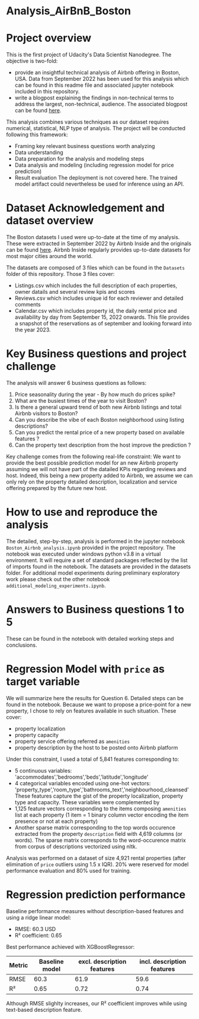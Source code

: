 # Analysis_AirBnB_Boston

# Project overview
This is the first project of Udacity's Data Scientist Nanodegree. The objective is two-fold:
- provide an insightful technical analysis of Airbnb offering in Boston, USA. Data from September 2022 has been used for this analysis which can be found in this readme file and associated jupyter notebook included in this repository.
- write a blogpost explaining the findings in non-technical terms to address the largest, non-technical, audience. The associated blogpost can be found [here]().

This analysis combines various techniques as our dataset requires numerical, statistical, NLP type of analysis. The project will be conducted following this framework:
- Framing key relevant business questions worth analyzing
- Data understanding
- Data preparation for the analysis and modeling steps
- Data analysis and modeling (including regression model for price prediction)
- Result evaluation
The deployment is not covered here. The trained model artifact could nevertheless be used for inference using an API.

# Dataset Acknowledgement and dataset overview
The Boston datasets I used were up-to-date at the time of my analysis. These were extracted in September 2022 by Airbnb Inside and the originals can be found [here](http://insideairbnb.com/explore). Airbnb Inside regularly provides up-to-date datasets for most major cities around the world.

The datasets are composed of 3 files which can be found in the `Datasets` folder of this repository. Those 3 files cover:
- Listings.csv which includes the full description of each properties, owner datails and several review kpis and scores
- Reviews.csv which includes unique id for each reviewer and detailed comments
- Calendar.csv which includes property id, the daily rental price and availability by day from September 15, 2022 onwards. This file provides a snapshot of the reservations as of september and looking forward into the year 2023.

# Key Business questions and project challenge
The analysis will answer 6 business questions as follows:
1. Price seasonality during the year - By how much do prices spike?
2. What are the busiest times of the year to visit Boston?
3. Is there a general upward trend of both new Airbnb listings and total Airbnb visitors to Boston?
4. Can you describe the vibe of each Boston neighborhood using listing descriptions?
5. Can you predict the rental price of a new property based on available features ?
6. Can the property text description from the host improve the prediction ?

Key challenge comes from the following real-life constraint: We want to provide the best possible prediction model for an new Airbnb property assuming we will not have part of the datailed KPis regarding reviews and host. Indeed, this being a new property added to Airbnb, we assume we can only rely on the property detailed description, localization and service offering prepared by the future new host.

# How to use and reproduce the analysis
The detailed, step-by-step, analysis is performed in the jupyter notebook `Boston_Airbnb_analysis.ipynb` provided in the project repository.
The notebook was executed under windows python v3.8 in a virtual environment. It will require a set of standard packages reflected by the list of imports found in the notebook. 
The datasets are provided in the datasets folder.
For additional model experiments during preliminary exploratory work please check out the other notebook `additional_modeling_experiments.ipynb`.

# Answers to Business questions 1 to 5
These can be found in the notebook with detailed working steps and conclusions.

# Regression Model with `price` as target variable
We will summarize here the results for Question 6. Detailed steps can be found in the notebook.
Because we want to propose a price-point for a new property, I chose to rely on features available in such situation. These cover:
- property localization
- property capacity
- property service offering referred as `amenities`
- property description by the host to be posted onto Airbnb platform

Under this constraint, I used a total of 5,841 features corresponding to:
- 5 continuous variables: 'accommodates','bedrooms','beds','latitude','longitude'
- 4 categorical variables encoded using one-hot vectors: 'property_type','room_type','bathrooms_text','neighbourhood_cleansed'
These features capture the gist of the property localization, property type and capacity. These variables were complemented by 
- 1,125 feature vectors corresponding to the items composing `amenities` list at each property (1 item = 1 binary column vector encoding the item presence or not at each property)
- Another sparse matrix corresponding to the top words occurence extracted from the property `description` field with 4,619 columns (or words). The sparse matrix corresponds to the word-occurence matrix from corpus of descriptions vectorized using nltk.

 Analysis was performed on a dataset of size 4,921 rental properties (after elimination of `price` outliers using 1.5 x IQR). 20% were reserved for model performance evaluation and 80% used for training.

# Regression prediction performance

Baseline performance measures without description-based features and using a ridge linear model:
- RMSE: 60.3 USD
- R² coefficient: 0.65

Best performance achieved with XGBoostRegressor:

| Metric  | Baseline model | excl. description features | incl. description features |
| ------------- | ------------- | ------------- | ------------- |
| RMSE  | 60.3  | 61.9  | 59.6  |
| R²  | 0.65  | 0.72  | 0.74  |

Although RMSE slighlty increases, our R² coefficient improves while using text-based description feature.

